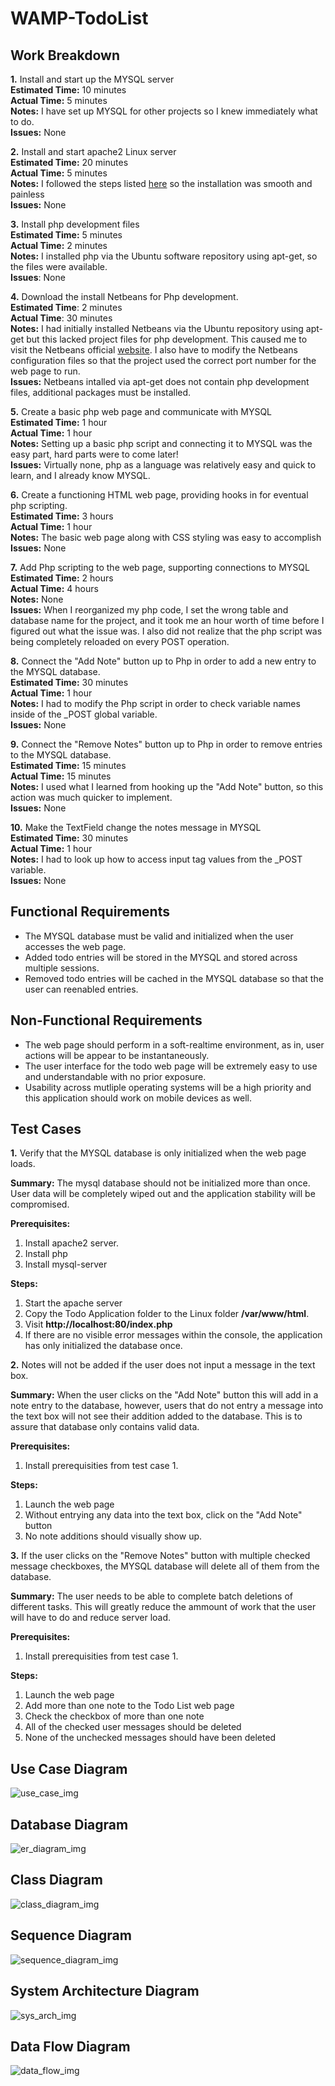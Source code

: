 # WAMP-TodoList

## Work Breakdown

**1.** Install and start up the MYSQL server  
**Estimated Time:** 10 minutes  
**Actual Time:** 5 minutes  
**Notes:** I have set up MYSQL for other projects so I knew immediately what to do.  
**Issues:** None  

**2.** Install and start apache2 Linux server  
**Estimated Time:** 20 minutes  
**Actual Time:** 5 minutes  
**Notes:** I followed the steps listed [here](https://www.digitalocean.com/community/tutorials/how-to-install-linux-apache-mysql-php-lamp-stack-on-ubuntu-16-04) so the installation was smooth and painless  
**Issues:** None  

**3.** Install php development files  
**Estimated Time:** 5 minutes  
**Actual Time:** 2 minutes  
**Notes:** I installed php via the Ubuntu software repository using apt-get, so the files were available.  
**Issues**: None  

**4.** Download the install Netbeans for Php development.  
**Estimated Time**: 2 minutes  
**Actual Time**: 30 minutes  
**Notes:** I had initially installed Netbeans via the Ubuntu repository using apt-get but this lacked project files for php development. This caused me to visit the Netbeans official [website](https://netbeans.org/downloads/). I also have to modify the Netbeans configuration files so that the project used the correct port number for the web page to run.  
**Issues:** Netbeans intalled via apt-get does not contain php development files, additional packages must be installed.

**5.** Create a basic php web page and communicate with MYSQL  
**Estimated Time:** 1 hour  
**Actual Time:** 1 hour  
**Notes:** Setting up a basic php script and connecting it to MYSQL was the easy part, hard parts were to come later!  
**Issues:** Virtually none, php as a language was relatively easy and quick to learn, and I already know MYSQL.  

**6.** Create a functioning HTML web page, providing hooks in for eventual php scripting.  
**Estimated Time:** 3 hours  
**Actual Time:** 1 hour  
**Notes:** The basic web page along with CSS styling was easy to accomplish  
**Issues:** None  

**7.** Add Php scripting to the web page, supporting connections to MYSQL  
**Estimated Time:** 2 hours  
**Actual Time:** 4 hours  
**Notes:** None  
**Issues:** When I reorganized my php code, I set the wrong table and database name for the project, and it took me an hour worth of time before I figured out what the issue was. I also did not realize that the php script was being completely reloaded on every POST operation.  

**8.** Connect the "Add Note" button up to Php in order to add a new entry to the MYSQL database.  
**Estimated Time:** 30 minutes   
**Actual Time:** 1 hour  
**Notes:** I had to modify the Php script in order to check variable names inside of the _POST global variable.  
**Issues:** None  

**9.** Connect the "Remove Notes" button up to Php in order to remove entries to the MYSQL database.  
**Estimated Time:** 15 minutes  
**Actual Time:** 15 minutes  
**Notes:** I used what I learned from hooking up the "Add Note" button, so this action was much quicker to implement.  
**Issues:** None  

**10.** Make the TextField change the notes message in MYSQL  
**Estimated Time:** 30 minutes  
**Actual Time:** 1 hour  
**Notes:** I had to look up how to access input tag values from the _POST variable.  
**Issues:** None  

## Functional Requirements

* The MYSQL database must be valid and initialized when the user accesses the web page.
* Added todo entries will be stored in the MYSQL and stored across multiple sessions.
* Removed todo entries will be cached in the MYSQL database so that the user can reenabled entries.

## Non-Functional Requirements

* The web page should perform in a soft-realtime environment, as in, user actions will be appear to be instantaneously.
* The user interface for the todo web page will be extremely easy to use and understandable with no prior exposure.
* Usability across mutliple operating systems will be a high priority and this application should work on mobile devices as well.

## Test Cases

**1.** Verify that the MYSQL database is only initialized when the web page loads.

**Summary:** The mysql database should not be initialized more than once. User data will be completely wiped out and
  the application stability will be compromised.
  
**Prerequisites:**  
1. Install apache2 server.  
2. Install php  
3. Install mysql-server  

**Steps:**  
1. Start the apache server  
2. Copy the Todo Application folder to the Linux folder **/var/www/html**.  
3. Visit **http://localhost:80/index.php**  
4. If there are no visible error messages within the console, the application has only initialized the database once.  
 
**2.** Notes will not be added if the user does not input a message in the text box. 

**Summary:** When the user clicks on the "Add Note" button this will add in a note entry to the database, however, users that do not entry a message into the text box will not see their addition added to the database. This is to assure that database only contains valid data.

**Prerequisites:**  
1. Install prerequisities from test case 1.   

**Steps:**  
1. Launch the web page  
2. Without entrying any data into the text box, click on the "Add Note" button  
3. No note additions should visually show up. 

**3.** If the user clicks on the "Remove Notes" button with multiple checked message checkboxes, the MYSQL database will delete all of them from the database.  

**Summary:** The user needs to be able to complete batch deletions of different tasks. This will greatly reduce the ammount of work that the user will have to do and reduce server load.  

**Prerequisites:**  
1. Install prerequisities from test case 1.   

**Steps:**  
1. Launch the web page  
2. Add more than one note to the Todo List web page  
3. Check the checkbox of more than one note  
4. All of the checked user messages should be deleted  
5. None of the unchecked messages should have been deleted  

## Use Case Diagram

![use_case_img](images/UseCase.png?raw=true "Use Case Diagram")

## Database Diagram
![er_diagram_img](images/erdplus-diagram.png?raw=true "ER-Diagram")

## Class Diagram
![class_diagram_img](images/ClassDiagram.png?raw=true "Class Diagram")

## Sequence Diagram
![sequence_diagram_img](images/SequenceDiagram.png?raw=true "Sequence Diagram")

## System Architecture Diagram
![sys_arch_img](images/SysArch.png?raw=true "System Architecture Diagram")

## Data Flow Diagram
![data_flow_img](images/DataFlow.png?raw=true "Data Flow Diagram")

